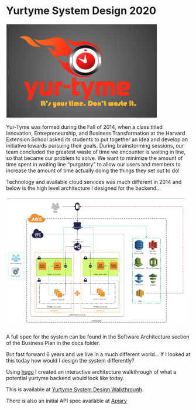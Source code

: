 # Yurtyme System Design 2020

![yurtyme](/images/yurtyme.png)

Yur-Tyme was formed during the Fall of 2014, when a class titled Innovation, Entrepreneurship, and Business Transformation at the Harvard Extension School asked its students to put together an idea and develop an initiative towards pursuing their goals. During brainstorming sessions, our team concluded the greatest waste of time we encounter is waiting in line, so that became our problem to solve. We want to minimize the amount of time spent in waiting line “purgatory” to allow our users and members to increase the amount of time actually doing the things they set out to do!

Technology and available cloud services was much different in 2014 and below is the high level architecture I designed for the backend...

![2014 architecture](/images/2014_architecture.png)

A full spec for the system can be found in the Software Architecture section of the Business Plan in the docs folder.

But fast forward 6 years and we live in a much different world... If I looked at this today how would I design the system differently?

Using [hugo](https://gohugo.io) I created an interactive architecture walkthrough of what a potential yurtyme backend would look like today.

This is available at [Yurtyme System Design Walkthrough](https://coderturtle.github.io/yurtyme-api-system-design).

There is also an initial API spec available at [Apiary](https://yurtyme.docs.apiary.io/#)
